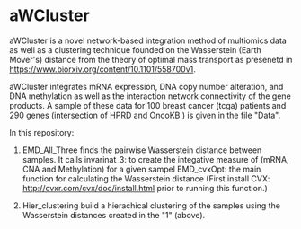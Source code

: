 # aWCluster
aWCluster is a novel network-based integration method of multiomics data as well as a clustering technique founded on the Wasserstein (Earth Mover's) distance from the theory of optimal mass transport as presenetd in https://www.biorxiv.org/content/10.1101/558700v1.



aWCluster integrates mRNA expression, DNA copy number alteration, and DNA methylation as well as the interaction network connectivity of the gene products. A sample of these data for 100 breast cancer (tcga) patients and 290 genes (intersection of HPRD and OncoKB ) is given in the file "Data".

In this repository:

1) EMD_All_Three finds the pairwise Wasserstein distance between samples. It calls
  invarinat_3: to create the integative measure of (mRNA, CNA and Methylation) for a given sampel
  EMD_cvxOpt: the main function for calculating the Wasserstein distance (First install CVX: http://cvxr.com/cvx/doc/install.html prior to running this function.)
  
 2)  Hier_clustering build a hierachical clustering of the samples using the Wasserstein distances created in the "1" (above).
  
